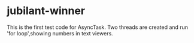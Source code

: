 # jubilant-winner
This is the first test code for AsyncTask.
Two threads are created and run 'for loop',showing numbers in text viewers.
